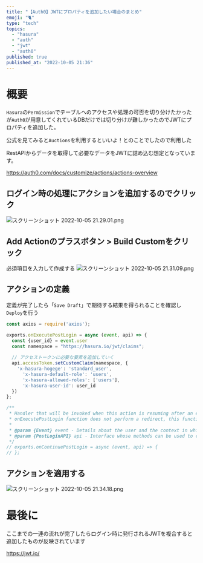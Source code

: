```yaml
---
title: "【Auth0】JWTにプロパティを追加したい場合のまとめ"
emoji: "🐈"
type: "tech"
topics:
  - "hasura"
  - "auth"
  - "jwt"
  - "auth0"
published: true
published_at: "2022-10-05 21:36"
---
```


# 概要

`Hasura`の`Permission`でテーブルへのアクセスや処理の可否を切り分けたかったが`Auth0`が用意してくれているDBだけでは切り分けが難しかったのでJWTにプロパティを追加した。

公式を見てみると`Auctions`を利用するといいよ！とのことでしたので利用した

RestAPIからデータを取得して必要なデータをJWTに詰め込む想定となっています。

https://auth0.com/docs/customize/actions/actions-overview


## ログイン時の処理にアクションを追加するのでクリック

![スクリーンショット 2022-10-05 21.29.01.png](https://qiita-image-store.s3.ap-northeast-1.amazonaws.com/0/555632/bacc1f4a-9390-1c56-7edc-eec89faed868.png)

## Add Actionのプラスボタン > Build Customをクリック

必須項目を入力して作成する
![スクリーンショット 2022-10-05 21.31.09.png](https://qiita-image-store.s3.ap-northeast-1.amazonaws.com/0/555632/bca4aabf-dbb1-ce41-397f-a6cb7aa166e2.png)

## アクションの定義

定義が完了したら「`Save Draft`」で期待する結果を得られることを確認し`Deploy`を行う

```js
const axios = require('axios');

exports.onExecutePostLogin = async (event, api) => {
  const {user_id} = event.user
  const namespace = "https://hasura.io/jwt/claims";
  
  // アクセストークンに必要な要素を追加していく
  api.accessToken.setCustomClaim(namespace, {
    'x-hasura-hogege': 'standard_user',
      'x-hasura-default-role': 'users',
      'x-hasura-allowed-roles': ['users'],
      'x-hasura-user-id': user_id
  })
};

/**
 * Handler that will be invoked when this action is resuming after an external redirect. If your
 * onExecutePostLogin function does not perform a redirect, this function can be safely ignored.
 *
 * @param {Event} event - Details about the user and the context in which they are logging in.
 * @param {PostLoginAPI} api - Interface whose methods can be used to change the behavior of the login.
 */
// exports.onContinuePostLogin = async (event, api) => {
// };
```

## アクションを適用する

![スクリーンショット 2022-10-05 21.34.18.png](https://qiita-image-store.s3.ap-northeast-1.amazonaws.com/0/555632/9d3bff84-ae10-5cda-1a9b-d33055f83ee9.png)

# 最後に

ここまでの一連の流れが完了したらログイン時に発行されるJWTを複合すると追加したものが反映されています

https://jwt.io/
